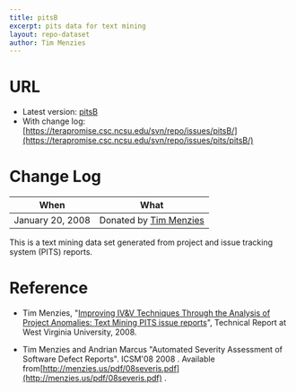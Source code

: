 ```yaml
---
title: pitsB
excerpt: pits data for text mining
layout: repo-dataset
author: Tim Menzies
---
```



# URL

  * Latest version: [pitsB](https://terapromise.csc.ncsu.edu/svn/repo/issues/pits/pitsB/pitsB.csv)
  * With change log: [https://terapromise.csc.ncsu.edu/svn/repo/issues/pitsB/](https://terapromise.csc.ncsu.edu/svn/repo/issues/pits/pitsB/)

# Change Log

When | What
---- | ----
January 20, 2008 | Donated by [Tim Menzies](/repo/people/data-donors/promise3.html)

This is a text mining data set generated from project and issue tracking system (PITS) reports.

# Reference

  * Tim Menzies, "[Improving IV&V Techniques Through the Analysis of Project Anomalies: Text Mining PITS issue reports](http://menzies.us/pdf/07anomalies-pits.pdf)", Technical Report at West Virginia University, 2008.

  * Tim Menzies and Andrian Marcus "Automated Severity Assessment of Software Defect Reports". ICSM'08  2008 . Available from[http://menzies.us/pdf/08severis.pdf](http://menzies.us/pdf/08severis.pdf) .
